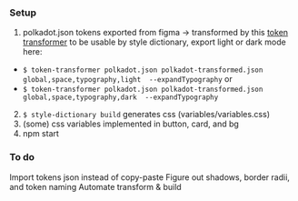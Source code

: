 ### Setup
1. polkadot.json tokens exported from figma -> transformed by this [token transformer](https://github.com/six7/figma-tokens/tree/main/token-transformer) to be usable by style dictionary, export light or dark mode here: 
- `$ token-transformer polkadot.json polkadot-transformed.json global,space,typography,light  --expandTypography`
or
- `$ token-transformer polkadot.json polkadot-transformed.json global,space,typography,dark  --expandTypography`
2. `$ style-dictionary build` generates css (variables/variables.css)
3. (some) css variables implemented in button, card, and bg
4. npm start

### To do
Import tokens json instead of copy-paste
Figure out shadows, border radii, and token naming
Automate transform & build
